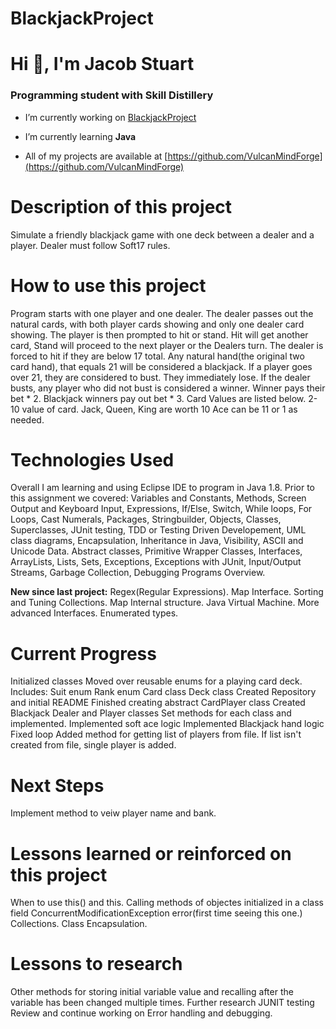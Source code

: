 # BlackjackProject

# Hi 👋, I'm Jacob Stuart
### Programming student with Skill Distillery

- I’m currently working on [BlackjackProject](https://github.com/VulcanMindForge/BlackjackProject)

- I’m currently learning **Java**

- All of my projects are available at [https://github.com/VulcanMindForge](https://github.com/VulcanMindForge)

# Description of this project
Simulate a friendly blackjack game with one deck between a dealer and a player. Dealer must follow Soft17 rules. 

# How to use this project
Program starts with one player and one dealer. The dealer passes out the natural cards, with both player cards showing and only one dealer card showing. The player is then prompted to hit or stand. Hit will get another card, Stand will proceed to the next player or the Dealers turn. The dealer is forced to hit if they are below 17 total. Any natural hand(the original two card hand), that equals 21 will be considered a blackjack. If a player goes over 21, they are considered to bust. They immediately lose. If the dealer busts, any player who did not bust is considered a winner. Winner pays their bet * 2. Blackjack winners pay out bet * 3. Card Values are listed below. 
2-10 value of card.
Jack, Queen, King are worth 10
Ace can be 11 or 1 as needed.

# Technologies Used
Overall I am learning and using Eclipse IDE to program in Java 1.8. Prior to this assignment we covered: Variables and Constants, Methods, Screen Output and Keyboard Input, Expressions, If/Else, Switch, While loops, For Loops, Cast Numerals, Packages, Stringbuilder, Objects, Classes, Superclasses, JUnit testing, TDD or Testing Driven Developement, UML class diagrams, Encapsulation, Inheritance in Java, Visibility, ASCII and Unicode Data. Abstract classes, Primitive Wrapper Classes, Interfaces, ArrayLists, Lists, Sets, Exceptions, Exceptions with JUnit, Input/Output Streams, Garbage Collection, Debugging Programs Overview.

**New since last project:** Regex(Regular Expressions). Map Interface. Sorting and Tuning Collections. Map Internal structure. Java Virtual Machine. More advanced Interfaces. Enumerated types.

# Current Progress
Initialized classes
Moved over reusable enums for a playing card deck. Includes:
Suit enum
Rank enum
Card class
Deck class
Created Repository and initial README
Finished creating abstract CardPlayer class
Created Blackjack Dealer and Player classes
Set methods for each class and implemented.
Implemented soft ace logic
Implemented Blackjack hand logic
Fixed loop
Added method for getting list of players from file. If list isn't created from file, single player is added.

# Next Steps
Implement method to veiw player name and bank.

# Lessons learned or reinforced on this project
When to use this() and this.
Calling methods of objectes initialized in a class field
ConcurrentModificationException error(first time seeing this one.)
Collections.
Class Encapsulation.


# Lessons to research
Other methods for storing initial variable value and recalling after the variable has been changed multiple times.
Further research JUNIT testing
Review and continue working on Error handling and debugging.
